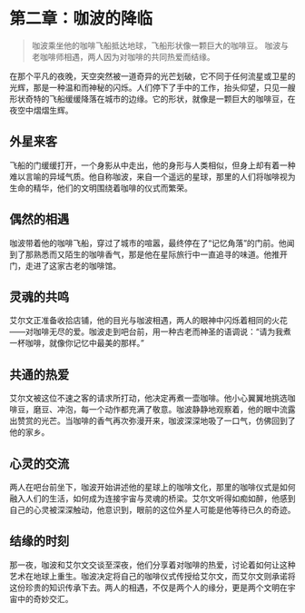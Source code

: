 # 第二章：咖波的降临
>咖波乘坐他的咖啡飞船抵达地球，飞船形状像一颗巨大的咖啡豆。
>咖波与老咖啡师相遇，两人因为对咖啡的共同热爱而结缘。

在那个平凡的夜晚，天空突然被一道奇异的光芒划破，它不同于任何流星或卫星的光辉，那是一种温和而神秘的闪烁。人们停下了手中的工作，抬头仰望，只见一艘形状奇特的飞船缓缓降落在城市的边缘。它的形状，就像是一颗巨大的咖啡豆，在夜空中熠熠生辉。

## 外星来客
飞船的门缓缓打开，一个身影从中走出，他的身形与人类相似，但身上却有着一种难以言喻的异域气质。他自称咖波，来自一个遥远的星球，那里的人们将咖啡视为生命的精华，他们的文明围绕着咖啡的仪式而繁荣。

## 偶然的相遇
咖波带着他的咖啡飞船，穿过了城市的喧嚣，最终停在了“记忆角落”的门前。他闻到了那熟悉而又陌生的咖啡香气，那是他在星际旅行中一直追寻的味道。他推开门，走进了这家古老的咖啡馆。

## 灵魂的共鸣
艾尔文正准备收拾店铺，他的目光与咖波相遇，两人的眼神中闪烁着相同的火花——对咖啡无尽的爱。咖波走到吧台前，用一种古老而神圣的语调说：“请为我煮一杯咖啡，就像你记忆中最美的那样。”

## 共通的热爱
艾尔文被这位不速之客的请求所打动，他决定再煮一壶咖啡。他小心翼翼地挑选咖啡豆，磨豆、冲泡，每一个动作都充满了敬意。咖波静静地观察着，他的眼中流露出赞赏的光芒。当咖啡的香气再次弥漫开来，咖波深深地吸了一口气，仿佛回到了他的家乡。

## 心灵的交流
两人在吧台前坐下，咖波开始讲述他的星球上的咖啡文化，那里的咖啡仪式是如何融入人们的生活，如何成为连接宇宙与灵魂的桥梁。艾尔文听得如痴如醉，他感到自己的心灵被深深触动，他意识到，眼前的这位外星人可能是他等待已久的奇迹。

## 结缘的时刻
那一夜，咖波和艾尔文交谈至深夜，他们分享着对咖啡的热爱，讨论着如何让这种艺术在地球上重生。咖波决定将自己的咖啡仪式传授给艾尔文，而艾尔文则承诺将这份珍贵的知识传承下去。两人的相遇，不仅是两个人的缘分，更是两个文明在宇宙中的奇妙交汇。


